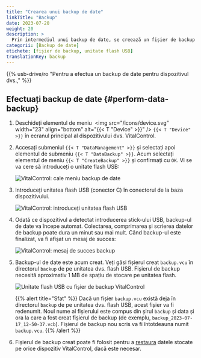 ```yaml
---
title: "Crearea unui backup de date"
linkTitle: "Backup"
date: 2023-07-20
weight: 20
description: >
  Prin intermediul unui backup de date, se creează un fișier de backup care conține toate datele stocate pe dispozitivul VitalControl.
categorii: [Backup de date]
etichete: [fișier de backup, unitate flash USB]
translationKey: backup
---
```

{{% usb-drive/ro "Pentru a efectua un backup de date pentru dispozitivul dvs.," %}}

## Efectuați backup de date {#perform-data-backup}

1. Deschideți elementul de meniu &nbsp;<img src="/icons/device.svg" width="23" align="bottom" alt="{{< T "Device" >}}" /> `{{< T "Device" >}}` în ecranul principal al dispozitivului dvs. VitalControl.

2. Accesați submeniul `{{< T "DataManagement" >}}` și selectați apoi elementul de submeniu `{{< T "DataBackup" >}}`. Acum selectați elementul de meniu `{{< T "CreateBackup" >}}` și confirmați cu `OK`. Vi se va cere să introduceți o unitate flash USB:

   ![VitalControl: cale meniu backup de date](../images/backup.png "Accesați backup de date")

3. Introduceți unitatea flash USB (conector C) în conectorul de la baza dispozitivului.

   ![VitalControl: introduceți unitatea flash USB](/images/firmware/update/plug-in-dual-usb-stick.svg "Introduceți unitatea flash USB")

4. Odată ce dispozitivul a detectat introducerea stick-ului USB, backup-ul de date va începe automat. Colectarea, comprimarea și scrierea datelor de backup poate dura un minut sau mai mult. Când backup-ul este finalizat, va fi afișat un mesaj de succes:

   ![VitalControl: mesaj de succes backup](../images/backup-done.png "Succes backup de date")

5. Backup-ul de date este acum creat. Veți găsi fișierul creat `backup.vcu` în directorul `backup` de pe unitatea dvs. flash USB. Fișierul de backup necesită aproximativ 1 MB de spațiu de stocare pe unitatea flash.

   ![Unitate flash USB cu fișier de backup VitalControl](../images/backup-file.png "Unitate flash USB cu fișier de backup")

   {{% alert title="Sfat" %}}
  Dacă un fișier `backup.vcu` există deja în directorul `backup` de pe unitatea dvs. flash USB, acest fișier va fi redenumit. Noul nume al fișierului este compus din șirul `backup` și data și ora la care a fost creat fișierul de backup (de exemplu, `backup_2023-07-17_12-50-37.vcb`). Fișierul de backup nou scris va fi întotdeauna numit `backup.vcu`.
    {{% /alert %}}


6. Fișierul de backup creat poate fi folosit pentru a [restaura](../restore) datele stocate pe orice dispozitiv VitalControl, dacă este necesar.
